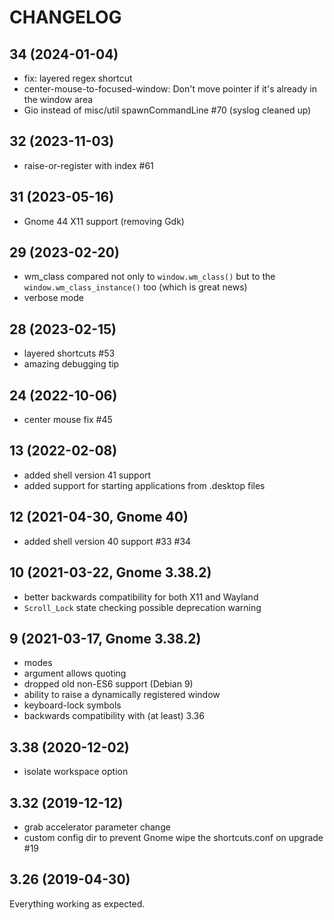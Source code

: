 # CHANGELOG

## 34 (2024-01-04)
- fix: layered regex shortcut
- center-mouse-to-focused-window: Don't move pointer if it's already in the window area
- Gio instead of misc/util spawnCommandLine #70 (syslog cleaned up)

## 32 (2023-11-03)
- raise-or-register with index #61

## 31 (2023-05-16)
- Gnome 44 X11 support (removing Gdk)

## 29 (2023-02-20)
- wm_class compared not only to `window.wm_class()` but to the `window.wm_class_instance()` too (which is great news)
- verbose mode

## 28 (2023-02-15)
- layered shortcuts #53
- amazing debugging tip

## 24 (2022-10-06)
- center mouse fix #45

## 13 (2022-02-08)
- added shell version 41 support
- added support for starting applications from .desktop files

## 12 (2021-04-30, Gnome 40)
- added shell version 40 support #33 #34

## 10 (2021-03-22, Gnome 3.38.2)
- better backwards compatibility for both X11 and Wayland
- `Scroll_Lock` state checking possible deprecation warning

## 9 (2021-03-17, Gnome 3.38.2)
- modes
- argument allows quoting
- dropped old non-ES6 support (Debian 9)
- ability to raise a dynamically registered window
- keyboard-lock symbols
- backwards compatibility with (at least) 3.36

## 3.38 (2020-12-02)
- isolate workspace option

## 3.32 (2019-12-12)
- grab accelerator parameter change
- custom config dir to prevent Gnome wipe the shortcuts.conf on upgrade #19

## 3.26 (2019-04-30)
Everything working as expected.

